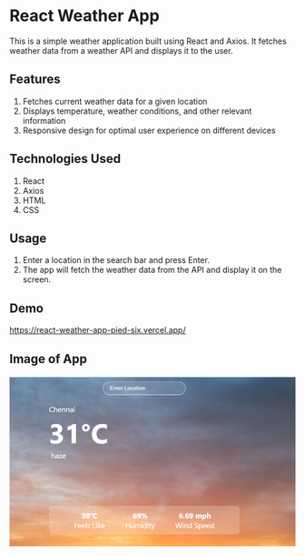 # React Weather App

This is a simple weather application built using React and Axios. It fetches weather data from a weather API and displays it to the user.

## Features

1. Fetches current weather data for a given location
2. Displays temperature, weather conditions, and other relevant information
3. Responsive design for optimal user experience on different devices
   
## Technologies Used

1. React
2. Axios
3. HTML
4. CSS

## Usage

1. Enter a location in the search bar and press Enter.
2. The app will fetch the weather data from the API and display it on the screen.

## Demo

https://react-weather-app-pied-six.vercel.app/

## Image of App

![Screenshot](screenshot/Screenshot.png)
